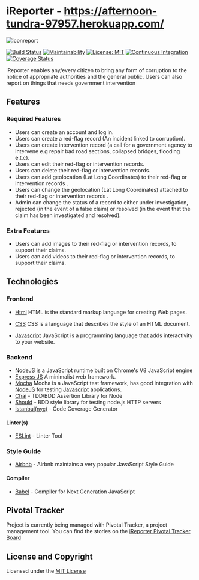 # iReporter - https://afternoon-tundra-97957.herokuapp.com/
![iconreport](https://user-images.githubusercontent.com/40821284/48873690-1deb7a80-ede7-11e8-805b-601f26ccaa67.png)

[![Build Status](https://api.travis-ci.org/vic3king/ireporter.svg?branch=development)](https://travis-ci.org/vic3king/ireporter)
[![Maintainability](https://api.codeclimate.com/v1/badges/8fabcd1e4768eaae07c8/maintainability)](https://codeclimate.com/github/vic3king/ireporter/maintainability)
[![License: MIT](https://img.shields.io/badge/License-MIT-yellow.svg)](https://opensource.org/licenses/MIT)
[![Continuous Integration](https://camo.githubusercontent.com/23ee7a697b291798079e258bbc25434c4fac4f8b/68747470733a2f2f696d672e736869656c64732e696f2f62616467652f50726f7465637465645f62792d486f756e642d6138373364312e737667)](https://houndci.com)
[![Coverage Status](https://coveralls.io/repos/github/vic3king/ireporter/badge.svg)](https://coveralls.io/github/vic3king/ireporter)

iReporter enables
any/every citizen to bring any form of corruption to the notice of appropriate authorities and the
general public. Users can also report on things that needs government intervention

## Features

### Required Features

* Users can create an account and log in.
* Users can create a red-flag record (An incident linked to corruption).
* Users can create intervention record (a call for a government agency to intervene e.g
repair bad road sections, collapsed bridges, flooding e.t.c).
* Users can edit their red-flag or intervention records.
* Users can delete their red-flag or intervention records.
* Users can add geolocation (Lat Long Coordinates) to their red-flag or intervention
records .
* Users can change the geolocation (Lat Long Coordinates) attached to their red-flag or
intervention records .
* Admin can change the status of a record to either under investigation, rejected (in the
event of a false claim) or resolved (in the event that the claim has been investigated and
resolved).

### Extra Features

* Users can add images to their red-flag or intervention records, to support their claims.
* Users can add videos to their red-flag or intervention records, to support their claims.

## Technologies 

### Frontend
* [Html](https://www.w3schools.com/html/html_intro.asp) HTML is the standard markup language for creating Web pages.

* [CSS](https://www.w3schools.com/css/default.asp) CSS is a language that describes the style of an HTML document.

* [Javascript](https://www.javascript.com/) JavaScript is a programming language that adds interactivity to your website.

### Backend

* [NodeJS](http://nodejs.org/en) is a JavaScript runtime built on Chrome's V8 JavaScript engine
* [Express JS](http://express.com) A minimalist web framework.
* [Mocha](https://mochajs.org/) Mocha is a JavaScript test framework, has good integration with [NodeJS](nodejs.org/en) for testing [Javascript](javascript.com) applications.
* [Chai](http://chaijs.com/) - TDD/BDD Assertion Library for Node
* [Should](https://www.chaijs.com/guide/styles/#should) - BDD style
  library for testing node.js HTTP servers
* [Istanbul(nyc)](https://istanbul.js.org/) - Code Coverage Generator

#### Linter(s)

* [ESLint](https://eslint.org/) - Linter Tool

### Style Guide
* [Airbnb](https://github.com/airbnb/javascript) - Airbnb maintains a very popular JavaScript Style Guide

#### Compiler

* [Babel](https://eslint.org/) - Compiler for Next Generation JavaScript

## Pivotal Tracker

Project is currently being managed with Pivotal Tracker, a project management tool. You can find the stories on the [iReporter Pivotal Tracker Board](https://www.pivotaltracker.com/n/projects/2226542)

## License and Copyright

Licensed under the [MIT License](LICENSE)